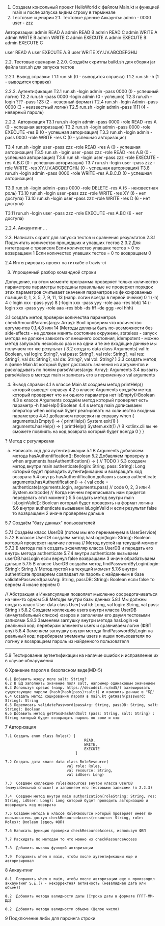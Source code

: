 1. Создаем консольный проект HelloWorld с файлом Main.kt и функцией main
и после запуска видим строку в терминале
2. Тестовые сценарии
2.1. Тестовые данные
Аккаунты:
admin - 0000
user - zzz

Авторизации:
admin READ A
admin READ B
admin READ C
admin WRITE A
admin WRITE B
admin WRITE C
admin EXECUTE A
admin EXECUTE B
admin EXECUTE C

user READ A
user EXECUTE A.B
user WRITE XY.UV.ABCDEFGHIJ

2.2. Тестовые сценарии
2.2.0. Создаём скритпы
build.sh для сборки jar файла
test.sh для запуска тестов

2.2.1. Вывод справки:
T1.1 run.sh (0 - выводится справка)
T1.2 run.sh -h (1 - выводится справка)

2.2.2. Аутентификация
T2.1 run.sh -login admin -pass 0000 (0 - успешный логин)
T2.2 run.sh -pass 0000 -login admin (0 - успешно)
T2.3 run.sh -login ??? -pass 123 (2 - неверный формат)
T2.4 run.sh -login Admin -pass 0000 (3 - неизвестный логин)
T2.5 run.sh -login admin -pass 1111 (4 - неверный пароль)

2.2.3. Авторизация
T3.1 run.sh -login admin -pass 0000 -role READ -res A (0 - успешная авторизация)
T3.2 run.sh -login admin -pass 0000 -role EXECUTE -res B (0 - успешная авторизация)
T3.3 run.sh -login admin -pass 0000 -role WRITE -res C (0 - успешная авторизация)

T3.4 run.sh -login user -pass zzz -role READ -res A (0 - успешная авторизация)
T3.5 run.sh -login user -pass zzz -role READ -res A.B (0 - успешная авторизация)
T3.6 run.sh -login user -pass zzz -role EXECUTE -res A.B.C (0 - успешная авторизация)
T3.7 run.sh -login user -pass zzz -role WRITE -res XY.UV.ABCDEFGHIJ (0 - успешная авторизация)
T3.8 run.sh -login admin -pass 0000 -role WRITE -res A.B.C.D (0 - успешная авторизация)

T3.9 run.sh -login admin -pass 0000 -role DELETE -res A (5 - неизвестная роль)
T3.10 run.sh -login user -pass zzz -role WRITE -res XY (6 - нет доступа)
T3.10 run.sh -login user -pass zzz -role WRITE -res D (6 - нет доступа)

T3.11 run.sh -login user -pass zzz -role EXECUTE -res A.BC (6 - нет доступа)

2.2.4. Аккаунтинг
...

2.3. Написать скрипт для запуска тестов
и сравнения результатов
2.3.1 Подсчитать количество прошедших и упавших тестов
2.3.2 Для интеграции с тревисом
Если количество упавших тестов > 0 то возвращаем 1
Если количество упавших тестов = 0 то возвращаем 0

2.4 Интегрировать проект на гитхабе с travis-ci

3. Упрощенный разбор командной строки

Допущение, на этом моменте программа
проверяет только количество параметров
параметры переданы правильные
не проверяет порядок этих параметров
считывает значения параметров из фиксированных позиций 0, 1, 3, 5, 7, 9, 11, 13 (напр. логин всегда в первой ячейке)
0
1 (-h)
4 (-login xxx -pass yyy)
8 (-login xxx -pass yyy -role aaa -res bbb)
14 (-login xxx -pass yyy -role aaa -res bbb -ds fff -de ggg -vol hhh)

3.1 создать метод проверки количества параметров checkAmountParams(args: Array<String>): Bool
проверим что количество аргументов 0,1,4,8 или 14
(Методы должны быть по-возможности без
side-effects - не должен менять состояние окружени,
stateless - запуск метода не должен зависеть от внешнего состояния,
idempotent - можно метод запускать несколько раз и на одни и те же входящие данные мы получаем тот же результат
)
3.2 создать data class Arguments(
    val h: Boolean,
    val login: String?,
    val pass: String?,
    val role: String?,
    val res: String?,
    val ds: String?,
    val de: String?,
    val vol: String?
)
3.3 создать метод в файле Main.kt который будет доставать значения из аргументов и раскладывать по полям parseValues(args: Array<String>): Arguments
3.4 вызвать parseValues в методе main и записать его в переменную val arguments

4. Вывод справки
4.1 в классе Main.kt создаём метод printHelp() который выведет справку
4.2 в классе Arguments создаём метод который проверяет что ни одного параметра нет isEmpty():Boolean
4.3 в классе Arguments создаём метод который проверяет есть параметр -h hasHelp():Boolean
4.4 в метод main дописываем оператор when который будет реагировать на количество входных параметров
4.4.1 добавляем проверки на справку
when {
    arguments.isEmpty() -> {
        printHelp()
        System.exit(1)
    }
    arguments.hasHelp() -> {
        printHelp()
        System.exit(1) // В kotlinx.cli вы не сможете повлиять на код возврата который будет всегда 0
    }
}

? Метод с регулярками

5. Написать код для аутентификации
5.1 В Arguments добавляем метода hasAuthentification(): Boolean
5.2 Добавляем проверку в when
arguments.hasAuthentification() -> {
    // TODO
}
5.3 создаем метод внутри main authenticate(login: String, pass: String): Long который будет проводить аутентификацию 
и возвращать код возврата
5.4 внутрь hasAuthentification добавить вызов authenticate
arguments.hasAuthentification() -> {
    val code = authenticate(arguments.login, arguments.pass) // code 0, 2, 3 или 4
    System.exit(code) // Когда начнем переписывать нам придется переделать этот момент
}
5.5 создать метод внутри main isLoginValid(): Boolean который будет проверять на формат логина
5.6 внутри authenticate вызываем isLoginValid и если результат false то возвращаем 2 иначе проверяем дальше

5.7 Создаём "базу данных" пользователей

5.7.1 Создаём класс UserDB (потом мы его переименуем в UserService)
5.7.2 В классе UserDB создаём метод hasLogin(login: String): Boolean который проверяет наличие логина // Метод пустой на текущий момент
5.7.3 В методе main создать экземпляр класса UserDB и передать его внутрь метода authenticate
5.7.4 внутри authenticate вызываем userDB.hasLogin если вернул false возвращаем 3 иначе обрабатываем дальше
5.7.5 В классе UserDB создаём метод findPasswordByLogin(login: String): String // Метод пустой на текущий момент
5.7.6 внутри authenticate проверяем совпадает ли пароль с найденным в базе validatePassword(passArg: String, passDB: String): Boolean
если false то вернём 4 иначе вернём 0

// Абстракция и Инкапсуляция позволяет мысленно сосредотачиваться на чем-то одном
5.8 Методы внутри базы данных
5.8.1 Мы должны создать класс User
data class User(
    val id: Long,
    val login: String,
    val pass: String
)
5.8.2 Создаем коллекцию users внутри класса UserDB (иммутабельный список) юзеров и заполняем его двумя тестовыми записями
5.8.3 Заменяем заглушку внутри метода hasLogin на реальный код:
перебирам элементы users и сравниваем логин (ФВП any)
5.8.4 Заменяем заглушку внутри метода findPasswordByLogin на реальный код:
перебираем элементы users и ищем пользователя по логину и возвращаем пароль из найденного пользователя

----------------------------------------------------------------------------------------------------------

5.9 Тестирование аутентификации на налачие ошибок и исправление их в случае обнаружения

6 Хранение пароля в безопасном виде(MD-5)

    6.1 Добавить юзеру поле salt: String?
    6.2 В БД заполнить значение поля salt, например одинаковым значением
    6.3 Используя сревис (напр. https://decodeit.ru/md5/) захешировать существующие пароли (hash(hash(pass)+salt)) и изменить данные в "БД"
    6.4 Создать метод хэширования пароля в main.kt getHash(password: String): String
    6.5 Переписать validatePassword(passArg: String, passDB: String, salt: String): Boolean  
    6.6 Добавить метод getPassHashAndSolt (pass: String, salt: String) : String который будет возвращать пароль по соли и хэш
7 Авторизация

    7.1 Создать enum class Roles() {
                                        READ,
                                        WRITE,
                                        EXECUTE
                                    }
                                    
    7.2 Создать дата класс data class RoleResource(
                                val role: Roles,
                                val resource: String,
                                val idUser: Long)
                                
    7.3  Создаем коллекцию rolesResources внутри класса UserDB (иммутабельный список) и заполняем его тестовыми записями (п 2.2.3)
    
    7.4  Создаем метод внутри main authorization(roleString: String, res: String, idUser: Long): Long который будет проводить авторизацию и возвращать код возврата
    
    7.5 Создаем метода в классе RoleResource который проверяет имеет ли пользователь доступ checkResourceAccess(resource: String, role: Roles): Boolean (здесь ФВП)

    7.6 Написать функцию проверки checkResourceAccess, используя ФВП
    
    7.7 Раскидать по методам то что можно из checkResourceAccess
    
    7.8  Добавить вызовы функций авторизации

    7.9  Поправить when в main, чтобы после аутентификации еще и авторизировал
    
8 Аккаунтинг

    8.1  Поправить when в main, чтобы после авторизации еще и производил аккаунтинг S.E.(7 - некорректная активность (невалидная дата или объем))
    
    8.2  Добавить метода валидности даты (Строка даты в формате ГГГГ-ММ-ДД)
    
    8.2  Добавить метода валидности объема (Целое число)

    
    
9 Подключение либы для парсинга строки

